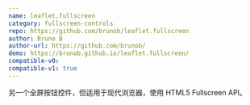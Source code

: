 ```yaml
---
name: leaflet.fullscreen
category: fullscreen-controls
repo: https://github.com/brunob/leaflet.fullscreen
author: Bruno B
author-url: https://github.com/brunob/
demo: https://brunob.github.io/leaflet.fullscreen/
compatible-v0:
compatible-v1: true
---
```


另一个全屏按钮控件，但适用于现代浏览器，使用 HTML5 Fullscreen API。

